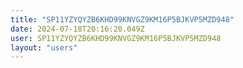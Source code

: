 ```yaml
---
title: "SP11YZYQYZB6KHD99KNVGZ9KM16P5BJKVP5MZD948"
date: 2024-07-18T20:16:20.049Z
user: SP11YZYQYZB6KHD99KNVGZ9KM16P5BJKVP5MZD948
layout: "users"
---
```

    